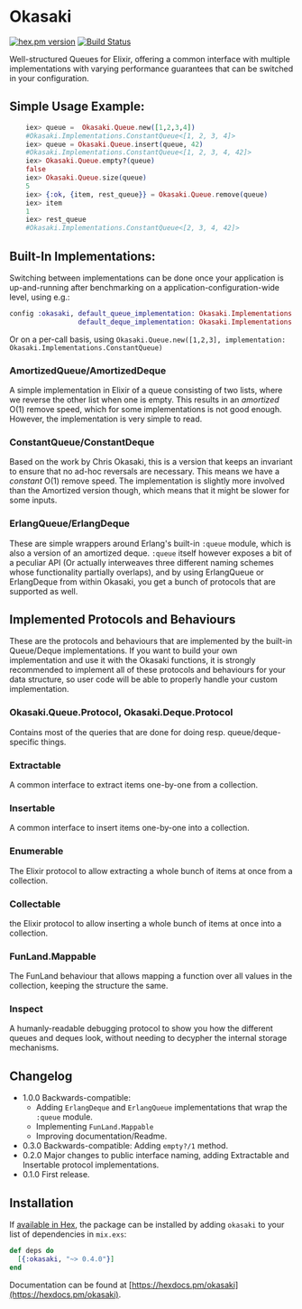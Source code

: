 # Okasaki

[![hex.pm version](https://img.shields.io/hexpm/v/okasaki.svg)](https://hex.pm/packages/okasaki)
[![Build Status](https://travis-ci.org/Qqwy/elixir_okasaki.svg?branch=master)](https://travis-ci.org/Qqwy/elixir_okasaki)

Well-structured Queues for Elixir, offering a common interface with multiple implementations with varying performance guarantees that can be switched in your configuration.

## Simple Usage Example:

```elixir
    iex> queue =  Okasaki.Queue.new([1,2,3,4])
    #Okasaki.Implementations.ConstantQueue<[1, 2, 3, 4]>
    iex> queue = Okasaki.Queue.insert(queue, 42)
    #Okasaki.Implementations.ConstantQueue<[1, 2, 3, 4, 42]>
    iex> Okasaki.Queue.empty?(queue)
    false
    iex> Okasaki.Queue.size(queue)
    5
    iex> {:ok, {item, rest_queue}} = Okasaki.Queue.remove(queue) 
    iex> item
    1
    iex> rest_queue
    #Okasaki.Implementations.ConstantQueue<[2, 3, 4, 42]>
```

## Built-In Implementations:

Switching between implementations can be done once your application is up-and-running after benchmarking on a application-configuration-wide level, using e.g.:

```elixir
config :okasaki, default_queue_implementation: Okasaki.Implementations.ErlangQueue,
                 default_deque_implementation: Okasaki.Implementations.AmortizedDeque
```
Or on a per-call basis, using `Okasaki.Queue.new([1,2,3], implementation: Okasaki.Implementations.ConstantQueue)`


### AmortizedQueue/AmortizedDeque

A simple implementation in Elixir of a queue consisting of two lists, where we reverse the other list when one is empty.
This results in an _amortized_ O(1) remove speed, which for some implementations is not good enough.
However, the implementation is very simple to read.

### ConstantQueue/ConstantDeque

Based on the work by Chris Okasaki, this is a version that keeps an invariant to ensure that no ad-hoc reversals are necessary.
This means we have a _constant_ O(1) remove speed.
The implementation is slightly more involved than the Amortized version though, which means that it might be slower for some
inputs.

### ErlangQueue/ErlangDeque

These are simple wrappers around Erlang's built-in `:queue` module, which is also a version of an amortized deque.
`:queue` itself however exposes a bit of a peculiar API (Or actually interweaves three different naming schemes whose functionality partially overlaps),
and by using ErlangQueue or ErlangDeque from within Okasaki, you get a bunch of protocols that are supported as well.


## Implemented Protocols and Behaviours

These are the protocols and behaviours that are implemented by the built-in Queue/Deque implementations.
If you want to build your own implementation and use it with the Okasaki functions,
it is strongly recommended to implement all of these protocols and behaviours for your data structure,
so user code will be able to properly handle your custom implementation.

### Okasaki.Queue.Protocol, Okasaki.Deque.Protocol

Contains most of the queries that are done for doing resp. queue/deque-specific things.

### Extractable

A common interface to extract items one-by-one from a collection.

### Insertable

A common interface to insert items one-by-one into a collection.

### Enumerable

The Elixir protocol to allow extracting a whole bunch of items at once from a collection.

### Collectable

the Elixir protocol to allow inserting a whole bunch of items at once into a collection.

### FunLand.Mappable

The FunLand behaviour that allows mapping a function over all values in the collection, keeping the structure the same.

### Inspect

A humanly-readable debugging protocol to show you how the different queues and deques look,
without needing to decypher the internal storage mechanisms.

## Changelog

- 1.0.0 Backwards-compatible: 
    - Adding `ErlangDeque` and `ErlangQueue` implementations that wrap the `:queue` module.
    - Implementing `FunLand.Mappable`
    - Improving documentation/Readme.
- 0.3.0 Backwards-compatible: Adding `empty?/1` method.
- 0.2.0 Major changes to public interface naming, adding Extractable and Insertable protocol implementations.
- 0.1.0 First release.

## Installation

If [available in Hex](https://hex.pm/docs/publish), the package can be installed
by adding `okasaki` to your list of dependencies in `mix.exs`:

```elixir
def deps do
  [{:okasaki, "~> 0.4.0"}]
end
```

Documentation can be found at [https://hexdocs.pm/okasaki](https://hexdocs.pm/okasaki).

